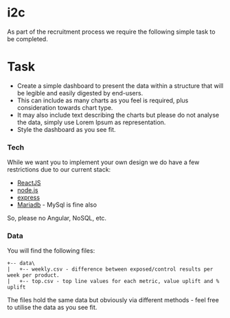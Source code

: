 # i2c

As part of the recruitment process we require the following simple task to be completed.

# Task
- Create a simple dashboard to present the data within a structure that will be legible and easily digested by end-users.
- This can include as many charts as you feel is required, plus consideration towards chart type.
- It may also include text describing the charts but please do not analyse the data, simply use Lorem Ipsum as representation.
- Style the dashboard as you see fit.

### Tech
While we want you to implement your own design we do have a few restrictions due to our current stack:

- [ReactJS]
- [node.js]
- [express]
- [Mariadb] - MySql is fine also

So, please no Angular, NoSQL, etc.

### Data
You will find the following files:
```
+-- data\
|   +-- weekly.csv - difference between exposed/control results per week per product.
|   +-- top.csv - top line values for each metric, value uplift and % uplift
```

The files hold the same data but obviously via different methods - feel free to utilise the data as you see fit.

[node.js]: <http://nodejs.org>
[express]: <http://expressjs.com>
[ReactJS]: <https://reactjs.org/>
[Mariadb]: <https://mariadb.org/>

